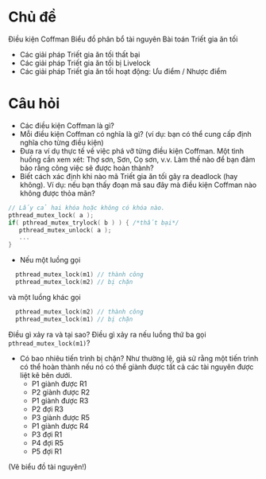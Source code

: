# Chủ đề
Điều kiện Coffman
Biểu đồ phân bổ tài nguyên
Bài toán Triết gia ăn tối
* Các giải pháp Triết gia ăn tối thất bại
* Các giải pháp Triết gia ăn tối bị Livelock
* Các giải pháp Triết gia ăn tối hoạt động: Ưu điểm / Nhược điểm

# Câu hỏi
* Các điều kiện Coffman là gì?
* Mỗi điều kiện Coffman có nghĩa là gì? (ví dụ: bạn có thể cung cấp định nghĩa cho từng điều kiện)
* Đưa ra ví dụ thực tế về việc phá vỡ từng điều kiện Coffman. Một tình huống cần xem xét: Thợ sơn, Sơn, Cọ sơn, v.v. Làm thế nào để bạn đảm bảo rằng công việc sẽ được hoàn thành?
* Biết cách xác định khi nào mã Triết gia ăn tối gây ra deadlock (hay không).
Ví dụ: nếu bạn thấy đoạn mã sau đây mà điều kiện Coffman nào không được thỏa mãn?
```C
// Lấy cả hai khóa hoặc không có khóa nào.
pthread_mutex_lock( a );
if( pthread_mutex_trylock( b ) ) { /*thất bại*/
   pthread_mutex_unlock( a );
   ...
}
```


* Nếu một luồng gọi
```C
  pthread_mutex_lock(m1) // thành công
  pthread_mutex_lock(m2) // bị chặn
```
và một luồng khác gọi
```C
  pthread_mutex_lock(m2) // thành công
  pthread_mutex_lock(m1) // bị chặn
```
Điều gì xảy ra và tại sao? Điều gì xảy ra nếu luồng thứ ba gọi `pthread_mutex_lock(m1)`?

* Có bao nhiêu tiến trình bị chặn? Như thường lệ, giả sử rằng một tiến trình có thể hoàn thành nếu nó có thể giành được tất cả các tài nguyên được liệt kê bên dưới.
     * P1 giành được R1
     * P2 giành được R2
     * P1 giành được R3
     * P2 đợi R3
     * P3 giành được R5
     * P1 giành được R4
     * P3 đợi R1
     * P4 đợi R5
     * P5 đợi R1

(Vẽ biểu đồ tài nguyên!)
